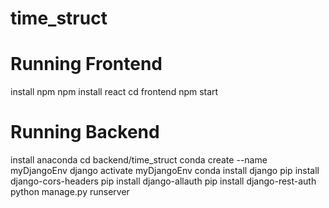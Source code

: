 # time_struct #

# Running Frontend #
install npm
npm install react
cd frontend
npm start


# Running Backend #
install anaconda
cd backend/time_struct
conda create --name myDjangoEnv django
activate myDjangoEnv
conda install django
pip install django-cors-headers
pip install django-allauth
pip install django-rest-auth
python manage.py runserver